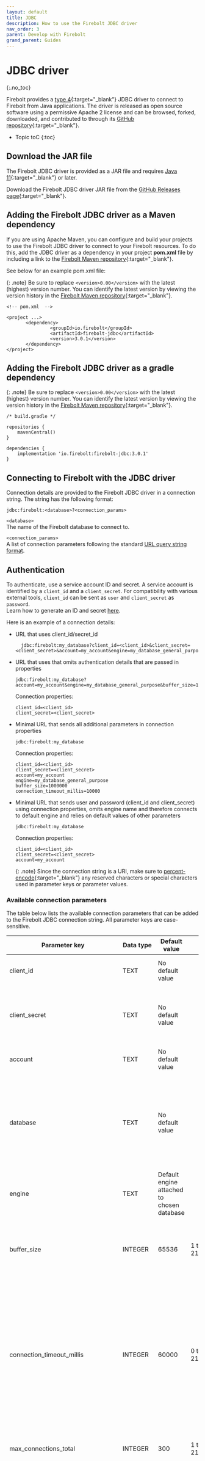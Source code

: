 ```yaml
---
layout: default
title: JDBC
description: How to use the Firebolt JDBC driver
nav_order: 3
parent: Develop with Firebolt
grand_parent: Guides
---
```


# JDBC driver
{:.no_toc}

Firebolt provides a [type 4](https://en.wikipedia.org/wiki/JDBC_driver#Type_4_driver_%E2%80%93_Database-Protocol_driver/Thin_Driver(Pure_Java_driver)){:target="_blank"} JDBC driver to connect to Firebolt from Java applications. The driver is released as open source software using a permissive Apache 2 license and can be browsed, forked, downloaded, and contributed to through its [GitHub repository](https://github.com/firebolt-db/jdbc){:target="_blank"}.

* Topic toC
{:toc}

## Download the JAR file

The Firebolt JDBC driver is provided as a JAR file and requires [Java 11](https://java.com/en/download/manual.jsp){:target="_blank"} or later. 

Download the Firebolt JDBC driver JAR file from the [GitHub Releases page](https://github.com/firebolt-db/jdbc/releases){:target="_blank"}.

## Adding the Firebolt JDBC driver as a Maven dependency

If you are using Apache Maven, you can configure and build your projects to use the Firebolt JDBC driver to connect to your Firebolt resources. To do this, add the JDBC driver as a dependency in your project **pom.xml** file by including a link to the [Firebolt Maven repository](https://mvnrepository.com/artifact/io.firebolt/firebolt-jdbc){:target="_blank"}.

See below for an example pom.xml file:

  {: .note}
  Be sure to replace `<version>0.00</version>` with the latest (highest) version number. You can identify the latest version by viewing the version history in the [Firebolt Maven repository](https://mvnrepository.com/artifact/io.firebolt/firebolt-jdbc){:target="_blank"}.
    
    <!-- pom.xml  -->
    
    <project ...>
           <dependency>
                	<groupId>io.firebolt</groupId>
                	<artifactId>firebolt-jdbc</artifactId>
                	<version>3.0.1</version>
           </dependency>
    </project>


## Adding the Firebolt JDBC driver as a gradle dependency

  {: .note}
  Be sure to replace `<version>0.00</version>` with the latest (highest) version number. You can identify the latest version by viewing the version history in the [Firebolt Maven repository](https://mvnrepository.com/artifact/io.firebolt/firebolt-jdbc){:target="_blank"}.

    /* build.gradle */
    
    repositories {
        mavenCentral()
    }
    
    dependencies {
        implementation 'io.firebolt:firebolt-jdbc:3.0.1'
    }

## Connecting to Firebolt with the JDBC driver

Connection details are provided to the Firebolt JDBC driver in a connection string. The string has the following format:

    jdbc:firebolt:<database>?<connection_params>

`<database>`<br/>
The name of the Firebolt database to connect to.

`<connection_params>`<br/>
A list of connection parameters following the standard [URL query string format](https://en.wikipedia.org/wiki/Query_string#Structure).

## Authentication

To authenticate, use a service account ID and secret.
A service account is identified by a `client_id` and a `client_secret`.
For compatibility with various external tools, `client_id` can be sent as `user` and `client_secret` as `password`.  
Learn how to generate an ID and secret [here](../managing-your-organization/service-accounts.md).

Here is an example of a connection details:

* URL that uses client_id/secret_id
  ```
    jdbc:firebolt:my_database?client_id=<client_id>&client_secret=<client_secret>&account=my_account&engine=my_database_general_purpose&buffer_size=1000000&connection_timeout_millis=10000
  ```

* URL that uses that omits authentication details that are passed in properties
  ```
  jdbc:firebolt:my_database?account=my_account&engine=my_database_general_purpose&buffer_size=1000000&connection_timeout_millis=10000`
  ```
  Connection properties:
  ```
  client_id=<client_id>
  client_secret=<client_secret>
  ```

* Minimal URL that sends all additional parameters in connection properties
  ```
  jdbc:firebolt:my_database
  ```
  Connection properties:
  ```
  client_id=<client_id>
  client_secret=<client_secret>
  account=my_account
  engine=my_database_general_purpose
  buffer_size=1000000
  connection_timeout_millis=10000
  ```

* Minimal URL that sends user and password (client_id and client_secret) using connection properties, omits engine name and therefore connects to default engine and relies on default values of other parameters
  ```
  jdbc:firebolt:my_database
  ```
  Connection properties:
  ```
  client_id=<client_id>
  client_secret=<client_secret>
  account=my_account
  ```

  {: .note}
  Since the connection string is a URI, make sure to [percent-encode](https://en.wikipedia.org/wiki/Percent-encoding){:target="_blank"} any reserved characters or special characters used in parameter keys or parameter values.

### Available connection parameters

The table below lists the available connection parameters that can be added to the Firebolt JDBC connection string. All parameter keys are case-sensitive.

| Parameter key                        | Data type  | Default value                               | Range           | Description                                                                                                                                                                                                                     |
|--------------------------------------| ---------- |---------------------------------------------|-----------------|---------------------------------------------------------------------------------------------------------------------------------------------------------------------------------------------------------------------------------|
| client_id                            | TEXT     | No default value                            |                 | The Firebolt service account ID. **Required.**                                                                                                                                                                                  |
| client_secret                        | TEXT     | No default value                            |                 | The secret generated for the Firebolt service account. **Required.**                                                                                                                                                            |
| account                              | TEXT     | No default value                            |                 | Your Firebolt account name.  **Required.**                                                                                                                                                                                                   |
| database                             | TEXT     | No default value                            |                 | The name of the database to connect to. Takes precedence over the database name provided as a path parameter.                                                                                                         |
| engine                               | TEXT     | Default engine attached to chosen database |                 | The name of the engine to connect to.                                                                                                                                                          |
| buffer_size                          | INTEGER        | 65536                                       | 1 to 2147483647 | The buffer used by the driver to read the response from the Firebolt API, in bytes.                                                                                                                                   |
| connection_timeout_millis            | INTEGER        | 60000                                       | 0 to 2147483647 | The amount of time in milliseconds to wait to establish a connection with the server before the connection is considered failed. <br/>A timeout value of zero is interpreted as an infinite timeout.                  |
| max_connections_total                | INTEGER        | 300                                         | 1 to 2147483647 | The maximum total number of connections.                                                                                                                                                                              |
| socket_timeout_millis                | INTEGER        | 0                                           | 0 to 2147483647 | The socket timeout in milliseconds. This is the timeout for waiting for data -- the maximum period of inactivity between two consecutive data packets. A timeout value of zero is interpreted as an infinite timeout. |
| connection_keep_alive_timeout_millis | INTEGER        | 300000                                      | 1 to 2147483647 | Specifies how long to keep a connection with the server alive in the connection pool before closing it.                                                                                                                         |
| ssl                                  | BOOLEAN    | true                                        | true or false   | When set to true, connections use SSL / TLS certificates. This parameter also determines the port used by the driver. If true, it uses port 443. If false, it uses port 80.                                                     |
| ssl_mode                             | TEXT     | strict                                      | strict or none  | When set to strict, the certificate is validated to ensure it is correct. If set to none, no certificate verification is used.                                                                                                  |
| ssl_certificate_path                 | TEXT     | No default value                            |                 | The absolute file path for the SSL root certificate.                                                                                                                                                                            |


### System settings as connection parameters

In addition to the parameters specified above, any [system setting](../../Reference/system-settings.md){:target="_blank"} can be passed as a connection string parameter. For example, if you wanted to set a custom time zone, your connection string would be as follows:
    
    jdbc:firebolt:my_database?time_zone=UTC&<other_connection_params>
    
## Applying system settings using SET

In addition to passing system settings as connection string parameters, any [system setting](../../Reference/system-settings.md){:target="_blank"} can be passed to Firebolt as a `SET` command in SQL. Multiple `SET` statements can be passed at once as long as they immediately follow one after another separated by semicolons, as shown in the following example.

    SET time_zone = 'UTC';
    SET standard_conforming_strings = false;

## Full reference documentation

Complete reference documentation for the classes and methods implemented in the Firebolt JDBC driver can be found [here](https://docs.firebolt.io/jdbc/javadoc/).
